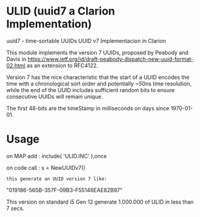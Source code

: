 # ULID (uuid7 a Clarion Implementation)
uuid7 - time-sortable UUIDs
UUID v7 Implementacion in Clarion


This module implements the version 7 UUIDs, proposed by Peabody and Davis in https://www.ietf.org/id/draft-peabody-dispatch-new-uuid-format-02.html as an extension to RFC4122.

Version 7 has the nice characteristic that the start of a UUID encodes the time with a chronological sort order and potentially ~50ns time resolution, while the end of the UUID includes sufficient random bits to ensure consecutive UUIDs will remain unique.

The first 48-bits are the timeStamp in milliseconds on days since 1970-01-01.

# Usage
on MAP add : include( 'ULID.INC' ),once

on code call :
    s = NewUUIDv7()

    this generate an UUID version 7 like: 
  "019186-565B-357F-09B3-F55146EAE82B97"

This version on standard i5 Gen 12 generate 1.000.000 of ULID in less than 7 secs.
